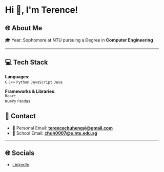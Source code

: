 # Hi 👋, I'm Terence!

## 🌐 About Me
🎓 Year: Sophomore at NTU pursuing a Degree in **Computer Engineering**

---

## 💻 Tech Stack
**Languages:**  
`C` `C++` `Python` `JavaScript` `Java`

**Frameworks & Libraries:**  
`React`  
`NumPy` `Pandas`

## 📱 Contact
- 📧 Personal Email: **terencechuhengyi@gmail.com**  
- 🏫 School Email: **chuh0007@e.ntu.edu.sg**

---

## 🌐 Socials
- [LinkedIn]([https://www.linkedin.com/in/terence-chu-b64902293/])  

